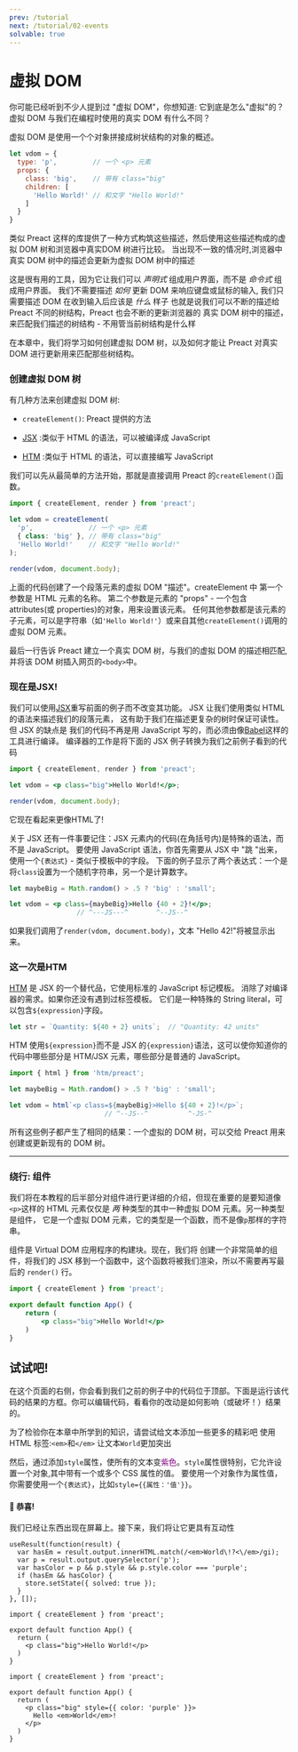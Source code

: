 ```yaml
---
prev: /tutorial
next: /tutorial/02-events
solvable: true
---
```


# 虚拟 DOM

你可能已经听到不少人提到过 "虚拟 DOM"，你想知道:
它到底是怎么"虚拟"的？ 虚拟 DOM 与我们在编程时使用的真实 DOM 有什么不同？

虚拟 DOM 是使用一个个对象拼接成树状结构的对象的概述。

```js
let vdom = {
  type: 'p',         // 一个 <p> 元素
  props: {
    class: 'big',    // 带有 class="big"
    children: [
      'Hello World!' // 和文字 "Hello World!"
    ]
  }
}
```

类似 Preact 这样的库提供了一种方式构筑这些描述，然后使用这些描述构成的虚拟 DOM 树和浏览器中真实DOM 树进行比较。
当出现不一致的情况时,浏览器中真实 DOM 树中的描述会更新为虚拟 DOM 树中的描述

这是很有用的工具，因为它让我们可以 _声明式_ 组成用户界面，而不是 _命令式_ 组成用户界面。
我们不需要描述 _如何_ 更新 DOM 来响应键盘或鼠标的输入, 我们只需要描述 DOM 在收到输入后应该是 _什么_ 样子
也就是说我们可以不断的描述给 Preact 不同的树结构，Preact 也会不断的更新浏览器的 真实 DOM 树中的描述，来匹配我们描述的树结构  - 不用管当前树结构是什么样

在本章中，我们将学习如何创建虚拟 DOM 树，以及如何才能让 Preact 对真实 DOM 进行更新用来匹配那些树结构。

### 创建虚拟 DOM 树

有几种方法来创建虚拟 DOM 树:

- `createElement()`: Preact 提供的方法

- [JSX] :类似于 HTML 的语法，可以被编译成 JavaScript

- [HTM] :类似于 HTML 的语法，可以直接编写 JavaScript

我们可以先从最简单的方法开始，那就是直接调用 Preact 的`createElement()`函数。

```jsx
import { createElement, render } from 'preact';

let vdom = createElement(
  'p',              // 一个 <p> 元素
  { class: 'big' }, // 带有 class="big"
  'Hello World!'    // 和文字 "Hello World!"
);

render(vdom, document.body);
```

上面的代码创建了一个段落元素的虚拟 DOM "描述"。createElement 中
第一个参数是 HTML 元素的名称。
第二个参数是元素的 "props" - 一个包含 attributes(或 properties)的对象，用来设置该元素。
任何其他参数都是该元素的子元素，可以是字符串（如`'Hello World!'`）或来自其他`createElement()`调用的虚拟 DOM 元素。

最后一行告诉 Preact 建立一个真实 DOM 树，与我们的虚拟 DOM 的描述相匹配,并将该 DOM 树插入网页的`<body>`中。

### 现在是JSX!


我们可以使用[JSX]重写前面的例子而不改变其功能。
JSX 让我们使用类似 HTML 的语法来描述我们的段落元素，
这有助于我们在描述更复杂的树时保证可读性。但 JSX 的缺点是
我们的代码不再是用 JavaScript 写的，而必须由像[Babel]这样的工具进行编译。
编译器的工作是将下面的 JSX 例子转换为我们之前例子看到的代码

```jsx
import { createElement, render } from 'preact';

let vdom = <p class="big">Hello World!</p>;

render(vdom, document.body);
```

它现在看起来更像HTML了!

关于 JSX 还有一件事要记住：JSX 元素内的代码(在角括号内)是特殊的语法，而不是 JavaScript。
要使用 JavaScript 语法，你首先需要从 JSX 中 "跳 "出来，使用一个`{表达式}` - 类似于模板中的字段。
下面的例子显示了两个表达式：一个是将`class`设置为一个随机字符串，另一个是计算数字。

```jsx
let maybeBig = Math.random() > .5 ? 'big' : 'small';

let vdom = <p class={maybeBig}>Hello {40 + 2}!</p>;
                 // ^---JS---^       ^--JS--^
```

如果我们调用了`render(vdom, document.body)`，文本 "Hello 42!"将被显示出来。

### 这一次是HTM

[HTM] 是 JSX 的一个替代品，它使用标准的 JavaScript 标记模板。
消除了对编译器的需求。如果你还没有遇到过标签模板。
它们是一种特殊的 String literal，可以包含`${expression}`字段。
```js
let str = `Quantity: ${40 + 2} units`;  // "Quantity: 42 units"
```

HTM 使用`${expression}`而不是 JSX 的`{expression}`语法，这可以使你知道你的代码中哪些部分是 HTM/JSX 元素，哪些部分是普通的 JavaScript。

```js
import { html } from 'htm/preact';

let maybeBig = Math.random() > .5 ? 'big' : 'small';

let vdom = html`<p class=${maybeBig}>Hello ${40 + 2}!</p>`;
                        // ^--JS--^          ^-JS-^
```


所有这些例子都产生了相同的结果：一个虚拟的 DOM 树，可以交给 Preact 用来创建或更新现有的 DOM 树。

---

### 绕行: 组件

我们将在本教程的后半部分对组件进行更详细的介绍，但现在重要的是要知道像`<p>`这样的 HTML 元素仅仅是 _两_ 种类型的其中一种虚拟 DOM 元素。另一种类型是组件，
它是一个虚拟 DOM 元素，它的类型是一个函数，而不是像`p`那样的字符串。

组件是 Virtual DOM 应用程序的构建块。现在，我们将
创建一个非常简单的组件，将我们的 JSX 移到一个函数中，这个函数将被我们渲染，所以不需要再写最后的 `render()` 行。

```jsx
import { createElement } from 'preact';

export default function App() {
	return (
		<p class="big">Hello World!</p>
	)
}
```

## 试试吧!

在这个页面的右侧，你会看到我们之前的例子中的代码位于顶部。下面是运行该代码的结果的方框。你可以编辑代码，看看你的改动是如何影响（或破坏！）结果的。


为了检验你在本章中所学到的知识，请尝试给文本添加一些更多的精彩吧
使用 HTML 标签:`<em>`和`</em>` 让文本`World`更加突出

然后，通过添加`style`属性，使所有的文本变<span style="color:purple">紫色</span>。`style`属性很特别，它允许设置一个对象,其中带有一个或多个 CSS 属性的值。
要使用一个对象作为属性值，你需要使用一个`{表达式}`，比如`style={{属性：'值'}}`。

<solution>
  <h4>🎉 恭喜!</h4>
  <p>我们已经让东西出现在屏幕上。接下来，我们将让它更具有互动性</p>
</solution>


```js:setup
useResult(function(result) {
  var hasEm = result.output.innerHTML.match(/<em>World\!?<\/em>/gi);
  var p = result.output.querySelector('p');
  var hasColor = p && p.style && p.style.color === 'purple';
  if (hasEm && hasColor) {
    store.setState({ solved: true });
  }
}, []);
```


```jsx:repl-initial
import { createElement } from 'preact';

export default function App() {
  return (
    <p class="big">Hello World!</p>
  )
}
```

```jsx:repl-final
import { createElement } from 'preact';

export default function App() {
  return (
    <p class="big" style={{ color: 'purple' }}>
      Hello <em>World</em>!
    </p>
  )
}
```

[JSX]: https://en.wikipedia.org/wiki/JSX_(JavaScript)
[HTM]: https://github.com/developit/htm
[Babel]: https://babeljs.io
